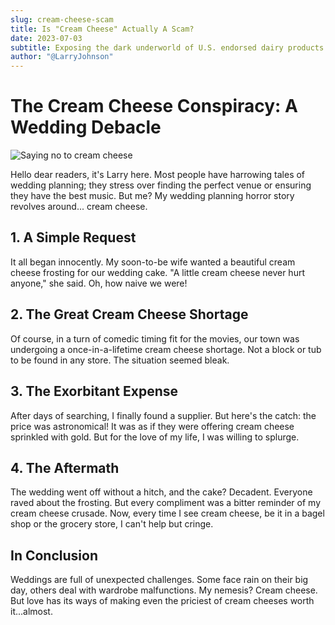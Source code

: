 ```yaml
---
slug: cream-cheese-scam
title: Is "Cream Cheese" Actually A Scam?
date: 2023-07-03
subtitle: Exposing the dark underworld of U.S. endorsed dairy products.
author: "@LarryJohnson"
---
```

  
# The Cream Cheese Conspiracy: A Wedding Debacle
![Saying no to cream cheese](images/cream-cheese.jpg)

Hello dear readers, it's Larry here. Most people have harrowing tales of wedding planning; they stress over finding the perfect venue or ensuring they have the best music. But me? My wedding planning horror story revolves around... cream cheese.

## **1. A Simple Request**

It all began innocently. My soon-to-be wife wanted a beautiful cream cheese frosting for our wedding cake. "A little cream cheese never hurt anyone," she said. Oh, how naive we were!

## **2. The Great Cream Cheese Shortage**

Of course, in a turn of comedic timing fit for the movies, our town was undergoing a once-in-a-lifetime cream cheese shortage. Not a block or tub to be found in any store. The situation seemed bleak.

## **3. The Exorbitant Expense**

After days of searching, I finally found a supplier. But here's the catch: the price was astronomical! It was as if they were offering cream cheese sprinkled with gold. But for the love of my life, I was willing to splurge.

## **4. The Aftermath**

The wedding went off without a hitch, and the cake? Decadent. Everyone raved about the frosting. But every compliment was a bitter reminder of my cream cheese crusade. Now, every time I see cream cheese, be it in a bagel shop or the grocery store, I can't help but cringe.

## **In Conclusion**

Weddings are full of unexpected challenges. Some face rain on their big day, others deal with wardrobe malfunctions. My nemesis? Cream cheese. But love has its ways of making even the priciest of cream cheeses worth it...almost.